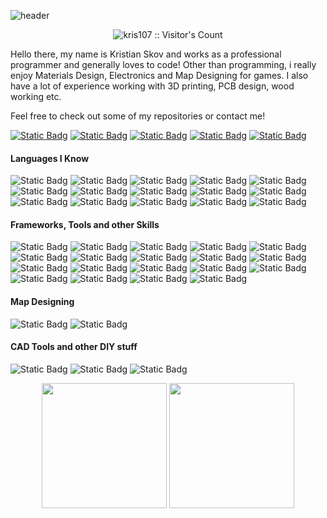![header](https://capsule-render.vercel.app/api?type=wave&color=291b3e&height=120&&text=My%20Profile&fontSize=90&animation=fadeIn&fontColor=ffffff)
<p align="center">
  <img src="https://profile-counter.glitch.me/kris107/count.svg" alt="kris107 :: Visitor's Count" />
</p>

Hello there, my name is Kristian Skov and works as a professional programmer and generally loves to code!
Other than programming, i really enjoy Materials Design, Electronics and Map Designing for games.
I also have a lot of experience working with 3D printing, PCB design, wood working etc.

Feel free to check out some of my repositories or contact me!

[![Static Badg](https://img.shields.io/badge/Contact-Steam-purple)](https://steamcommunity.com/id/nanotek701/)
[![Static Badg](https://img.shields.io/badge/Contact-Discord-purple)](https://discordapp.com/users/357126223383494659/)
[![Static Badg](https://img.shields.io/badge/Contact-LinkedIn-purple)](https://www.linkedin.com/in/kristian-skov-210452185/)
[![Static Badg](https://img.shields.io/badge/Contact-Email-purple)](kris701kj@gmail.com)
[![Static Badg](https://img.shields.io/badge/Contact-Itch.Io-purple)](https://kris701.itch.io/)

#### Languages I Know
![Static Badg](https://img.shields.io/badge/C-66007d)
![Static Badg](https://img.shields.io/badge/Cpp-66007d)
![Static Badg](https://img.shields.io/badge/CSharp-66007d)
![Static Badg](https://img.shields.io/badge/Python-66007d)
![Static Badg](https://img.shields.io/badge/6502--Assembly-66007d)
![Static Badg](https://img.shields.io/badge/x86--Assembly-66007d)
![Static Badg](https://img.shields.io/badge/HTML-66007d)
![Static Badg](https://img.shields.io/badge/CSS-66007d)
![Static Badg](https://img.shields.io/badge/JavaScript-66007d)
![Static Badg](https://img.shields.io/badge/TypeScript-66007d)
![Static Badg](https://img.shields.io/badge/MSSQL-66007d)
![Static Badg](https://img.shields.io/badge/MySQL-66007d)
![Static Badg](https://img.shields.io/badge/PostgresSQL-66007d)
![Static Badg](https://img.shields.io/badge/Haskell-66007d)
![Static Badg](https://img.shields.io/badge/R-66007d)

#### Frameworks, Tools and other Skills
![Static Badg](https://img.shields.io/badge/WPF-66007d)
![Static Badg](https://img.shields.io/badge/WinForms-66007d)
![Static Badg](https://img.shields.io/badge/ASP.NET-66007d)
![Static Badg](https://img.shields.io/badge/Azure-66007d)
![Static Badg](https://img.shields.io/badge/Visual--Studio-66007d)
![Static Badg](https://img.shields.io/badge/Visual--Studio--Extension--Development-66007d)
![Static Badg](https://img.shields.io/badge/SoapUI-66007d)
![Static Badg](https://img.shields.io/badge/OpenAI-66007d)
![Static Badg](https://img.shields.io/badge/Pinecone-66007d)
![Static Badg](https://img.shields.io/badge/Postman-66007d)
![Static Badg](https://img.shields.io/badge/ANTLR4-66007d)
![Static Badg](https://img.shields.io/badge/XNA-66007d)
![Static Badg](https://img.shields.io/badge/Monogame-66007d)
![Static Badg](https://img.shields.io/badge/Tensorflow-66007d)
![Static Badg](https://img.shields.io/badge/Pytorch-66007d)
![Static Badg](https://img.shields.io/badge/SSH-66007d)
![Static Badg](https://img.shields.io/badge/PowerShell-66007d)
![Static Badg](https://img.shields.io/badge/Docker-66007d)
![Static Badg](https://img.shields.io/badge/Angular-66007d)

#### Map Designing
![Static Badg](https://img.shields.io/badge/Valve--Hammer-66007d)
![Static Badg](https://img.shields.io/badge/GEM--Editor-66007d)

#### CAD Tools and other DIY stuff
![Static Badg](https://img.shields.io/badge/Fusion--360-66007d)
![Static Badg](https://img.shields.io/badge/EAGLE-66007d)
![Static Badg](https://img.shields.io/badge/Ultimaker--Cura-66007d)

<p align="center">
  <img height="200" src="https://github-readme-stats.vercel.app/api?username=kris701&show_icons=true&count_private=true&theme=jolly">
  <img height="200" src="https://github-readme-stats.vercel.app/api/top-langs/?username=kris701&theme=jolly&layout=compact&langs_count=10&hide=sas,shell,pddl">
</p>

